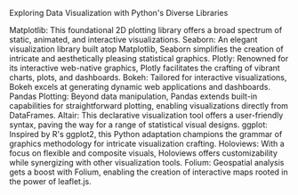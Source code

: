 Exploring Data Visualization with Python's Diverse Libraries

Matplotlib: This foundational 2D plotting library offers a broad spectrum of static, animated, and interactive visualizations.
Seaborn: An elegant visualization library built atop Matplotlib, Seaborn simplifies the creation of intricate and aesthetically pleasing statistical graphics.
Plotly: Renowned for its interactive web-native graphics, Plotly facilitates the crafting of vibrant charts, plots, and dashboards.
Bokeh: Tailored for interactive visualizations, Bokeh excels at generating dynamic web applications and dashboards.
Pandas Plotting: Beyond data manipulation, Pandas extends built-in capabilities for straightforward plotting, enabling visualizations directly from DataFrames.
Altair: This declarative visualization tool offers a user-friendly syntax, paving the way for a range of statistical visual designs.
ggplot: Inspired by R's ggplot2, this Python adaptation champions the grammar of graphics methodology for intricate visualization crafting.
Holoviews: With a focus on flexible and composite visuals, Holoviews offers customizability while synergizing with other visualization tools.
Folium: Geospatial analysis gets a boost with Folium, enabling the creation of interactive maps rooted in the power of leaflet.js.
